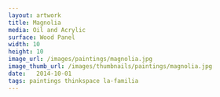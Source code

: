 ```yaml
---
layout: artwork
title: Magnolia
media: Oil and Acrylic
surface: Wood Panel
width: 10
height: 10
image_url: /images/paintings/magnolia.jpg
image_thumb_url: /images/thumbnails/paintings/magnolia.jpg
date:   2014-10-01
tags: paintings thinkspace la-familia
---
```

